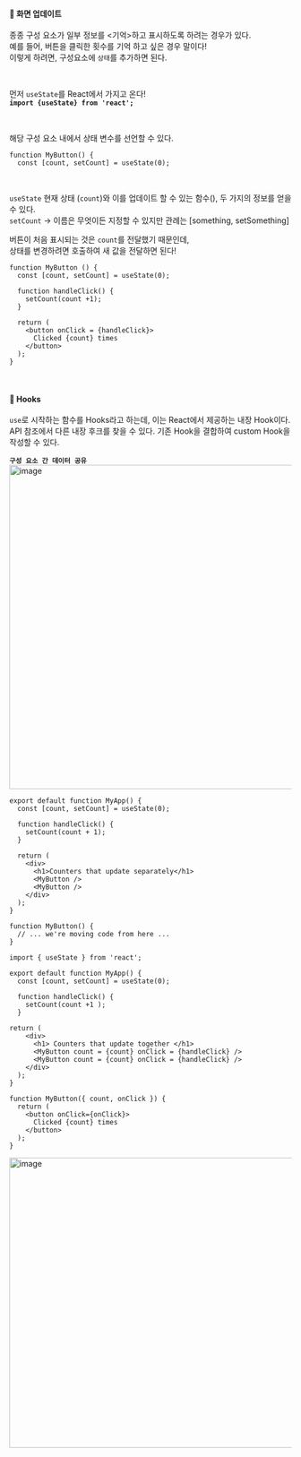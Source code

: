 #### 🔻 화면 업데이트

종종 구성 요소가 일부 정보를 <기억>하고 표시하도록 하려는 경우가 있다. <br>
예를 들어, 버튼을 클릭한 횟수를 기억 하고 싶은 경우 말이다! <br>
이렇게 하려면, 구성요소에 `상태`를 추가하면 된다. 

<br>

먼저 `useState`를 React에서 가지고 온다! <br>
**`import {useState} from 'react';`** 

<br>

해당 구성 요소 내에서 상태 변수를 선언할 수 있다. 
```
function MyButton() {
  const [count, setCount] = useState(0);
```
<br>

`useState` 현재 상태 (`count`)와 이를 업데이트 할 수 있는 함수(), 두 가지의 정보를 얻을 수 있다. <br>
`setCount` -> 이름은 무엇이든 지정할 수 있지만 관례는 [something, setSomething]

버튼이 처음 표시되는 것은 `count`를 전달했기 때문인데, <br>
상태를 변경하려면 호출하여 새 값을 전달하면 된다!
```
function MyButton () {
  const [count, setCount] = useState(0);

  function handleClick() {
    setCount(count +1);
  }

  return (
    <button onClick = {handleClick}>
      Clicked {count} times
    </button>
  );
}
```

<br>

#### 🔻 Hooks
`use`로 시작하는 함수를 Hooks라고 하는데, 이는 React에서 제공하는 내장 Hook이다. <br>
API 참조에서 다른 내장 후크를 찾을 수 있다. 기존 Hook을 결합하여 custom Hook을 작성할 수 있다.

**`구성 요소 간 데이터 공유`**
<img width="579" alt="image" src="https://github.com/raxchaz/React-Official-Document/assets/119282494/5fd65ab6-4c0c-45f5-9cd5-71f63ae38289">


```
export default function MyApp() {
  const [count, setCount] = useState(0);

  function handleClick() {
    setCount(count + 1);
  }

  return (
    <div>
      <h1>Counters that update separately</h1>
      <MyButton />
      <MyButton />
    </div>
  );
}

function MyButton() {
  // ... we're moving code from here ...
}
```

```
import { useState } from 'react';

export default function MyApp() {
  const [count, setCount] = useState(0);

  function handleClick() {
    setCount(count +1 );
  }

return (
    <div>
      <h1> Counters that update together </h1>
      <MyButton count = {count} onClick = {handleClick} />
      <MyButton count = {count} onClick = {handleClick} />
    </div>
  );
}

function MyButton({ count, onClick }) {
  return (
    <button onClick={onClick}>
      Clicked {count} times
    </button>
  );
}

```

<img width="518" alt="image" src="https://github.com/raxchaz/React-Official-Document/assets/119282494/d09521f7-666d-4cad-b5e7-0300ded03e6e">

